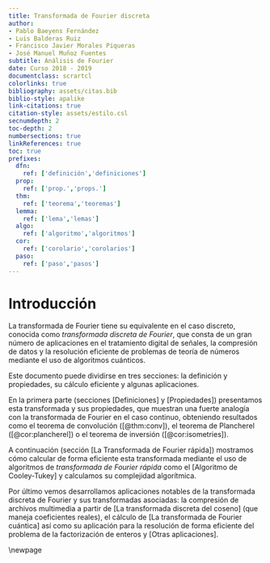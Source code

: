 ```yaml
---
title: Transformada de Fourier discreta
author: 
- Pablo Baeyens Fernández
- Luis Balderas Ruiz
- Francisco Javier Morales Piqueras
- José Manuel Muñoz Fuentes
subtitle: Análisis de Fourier
date: Curso 2018 - 2019
documentclass: scrartcl
colorlinks: true
bibliography: assets/citas.bib
biblio-style: apalike
link-citations: true
citation-style: assets/estilo.csl
secnumdepth: 2
toc-depth: 2
numbersections: true
linkReferences: true
toc: true
prefixes:
  dfn:
    ref: ['definición','definiciones']
  prop:
    ref: ['prop.','props.']
  thm:
    ref: ['teorema','teoremas']
  lemma:
    ref: ['lema','lemas']
  algo:
    ref: ['algoritmo','algoritmos']
  cor:
    ref: ['corolario','corolarios']
  paso:
    ref: ['paso','pasos']
---
```


# Introducción

La transformada de Fourier tiene su equivalente en el caso discreto, conocida como *transformada discreta de Fourier*, que consta de un gran número de aplicaciones en el tratamiento digital de señales, la compresión de datos y la resolución eficiente de problemas de teoría de números mediante el uso de algoritmos cuánticos. 

Este documento puede dividirse en tres secciones: la definición y propiedades, su cálculo eficiente y algunas aplicaciones.

En la primera parte (secciones [Definiciones] y [Propiedades]) presentamos esta transformada y sus propiedades, que muestran una fuerte analogía con la transformada de Fourier en el caso continuo, obteniendo resultados como el teorema de convolución ([@thm:conv]), el teorema de Plancherel ([@cor:plancherel]) o el teorema de inversión ([@cor:isometries]).

A continuación (sección [La Transformada de Fourier rápida]) mostramos cómo calcular de forma eficiente esta transformada mediante el uso de algoritmos de *transformada de Fourier rápida* como el [Algoritmo de Cooley-Tukey] y calculamos su complejidad algorítmica.

Por último vemos desarrollamos aplicaciones notables de la transformada discreta de Fourier y sus transformadas asociadas: la compresión de archivos multimedia a partir de [La transformada discreta del coseno] (que maneja coeficientes reales), el cálculo de [La transformada de Fourier cuántica] así como su aplicación para la resolución de forma eficiente del problema de la factorización de enteros y [Otras aplicaciones].



\newpage
